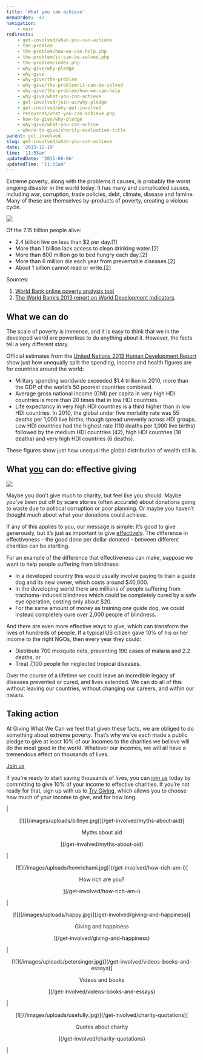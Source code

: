 ```yaml
---
title: 'What you can achieve'
menuOrder: -47
navigation:
    - main
redirects:
    - get-involved/what-you-can-achieve
    - the-problem
    - the-problem/how-we-can-help.php
    - the-problem/it-can-be-solved.php
    - the-problem/index.php
    - why-give/why-pledge
    - why-give
    - why-give/the-problem
    - why-give/the-problem/it-can-be-solved
    - why-give/the-problem/how-we-can-help
    - why-give/what-you-can-achieve
    - get-involved/join-us/why-pledge
    - get-involved/why-get-involved
    - resources/what-you-can-achieve.php
    - how-to-give/why-pledge
    - why-give/what-you-can-achive
    - where-to-give/charity-evaluation-title
parent: get-involved
slug: get-involved/what-you-can-achieve
date: '2013-12-19'
time: '11:55am'
updatedDate: '2015-08-06'
updatedTime: '11:55am'
---
```

Extreme poverty, along with the problems it causes, is probably the worst ongoing disaster in the world today. It has many and complicated causes, including war, corruption, trade policies, debt, climate, disease and famine. Many of these are themselves by-products of poverty, creating a vicious cycle.

![](/images/uploads/baby.jpg)

Of the 7.15 billion people alive:

*   2.4 billion live on less than $2 per day.[1]
*   More than 1 billion lack access to clean drinking water.[2]
*   More than 800 million go to bed hungry each day.[2]
*   More than 6 million die each year from preventable diseases.[2]
*   About 1 billion cannot read or write.[2]

Sources:

1.  [World Bank online poverty analysis tool](http://iresearch.worldbank.org/PovcalNet/index.htm)
2.  [The World Bank’s 2013 report on World Development Indicators](http://databank.worldbank.org/data/download/WDI-2013-ebook.pdf).

## What we can do

The scale of poverty is immense, and it is easy to think that we in the developed world are powerless to do anything about it. However, the facts tell a very different story.

Official estimates from the [United Nations 2013 Human Development Report](http://hdr.undp.org/sites/default/files/reports/14/hdr2013_en_complete.pdf) show just how unequally split the spending, income and health figures are for countries around the world:

*   Military spending worldwide exceeded $1.4 trillion in 2010, more than the GDP of the world’s 50 poorest countries combined.
*   Average gross national income (GNI) per capita in very high HDI countries is more than 20 times that in low HDI countries.
*   Life expectancy in very high HDI countries is a third higher than in low HDI countries. In 2010, the global under five mortality rate was 55 deaths per 1,000 live births, though spread unevenly across HDI groups. Low HDI countries had the highest rate (110 deaths per 1,000 live births) followed by the medium HDI countries (42), high HDI countries (18 deaths) and very high HDI countries (6 deaths).

These figures show just how unequal the global distribution of wealth still is.

## What <u>you</u> can do: effective giving

![](/images/uploads/oxford.jpg)

Maybe you don’t give much to charity, but feel like you should. Maybe you’ve been put off by scare stories (often accurate) about donations going to waste due to political corruption or poor planning. Or maybe you haven’t thought much about what your donations could achieve.

If any of this applies to you, our message is simple: It’s good to give generously, but it’s just as important to give <u>effectively</u>. The difference in effectiveness - the good done per dollar donated - between different charities can be startling.

For an example of the difference that effectiveness can make, suppose we want to help people suffering from blindness:

*   In a developed country this would usually involve paying to train a guide dog and its new owner, which costs around $40,000.
*   In the developing world there are millions of people suffering from trachoma-induced blindness which could be completely cured by a safe eye operation, costing only about $20.
*   For the same amount of money as training one guide dog, we could instead completely cure over 2,000 people of blindness.

And there are even more effective ways to give, which can transform the lives of hundreds of people. If a typical US citizen gave 10% of his or her income to the right NGOs, then every year they could:

*   Distribute 700 mosquito nets, preventing 190 cases of malaria and 2.2 deaths, or
*   Treat 7,100 people for neglected tropical diseases.

Over the course of a lifetime we could leave an incredible legacy of diseases prevented or cured, and lives extended. We can do all of this without leaving our countries, without changing our careers, and within our means.

## Taking action

At Giving What We Can we feel that given these facts, we are obliged to do something about extreme poverty. That’s why we've each made a public pledge to give at least 10% of our incomes to the charities we believe will do the most good in the world. Whatever our incomes, we will all have a tremendous effect on thousands of lives.

<a href="/get-involved/join-us" class="btn btn-primary">Join us</a>

If you're ready to start saving thousands of lives, you can [join us](/get-involved/join-us) today by committing to give 10% of your income to effective charities. If you’re not ready for that, sign up with us to [Try Giving](/get-involved/join-us), which allows you to choose how much of your income to give, and for how long.

| 

<center>[![](/images/uploads/billnye.jpg)](/get-involved/myths-about-aid)[

Myths about aid

](/get-involved/myths-about-aid)</center>

 | 

<center>[![](/images/uploads/howrichami.jpg)](/get-involved/how-rich-am-i)[

How rich are you?

](/get-involved/how-rich-am-i)</center>

 | 

<center>[![](/images/uploads/happy.jpg)](/get-involved/giving-and-happiness)[

Giving and happiness

](/get-involved/giving-and-happiness)</center>

 | 

<center>[![](/images/uploads/petersinger.jpg)](/get-involved/videos-books-and-essays)[

Videos and books

](/get-involved/videos-books-and-essays)</center>

 | 

<center>[![](/images/uploads/usefully.jpg)](/get-involved/charity-quotations)[

Quotes about charity

](/get-involved/charity-quotations)</center>

 |